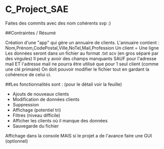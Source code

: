 # C_Project_SAE

Faites des commits avec des nom cohérents svp :)

##Contraintes / Résumé

Création d'une "app" qui gère un annuaire de clients.
L'annuaire contient : Nom,Prénom,CodePostal,Ville,NoTel,Mail,Profession
Un client  = Une ligne
Les données seront dans un fichier au format .txt scv (en gros séparé par des virgules)
Il peut y avoir des champs manquants SAUF pour l'adresse mail
ET l'adresse mail ne pourra être utilisé que pour 1 seul client (comme une clé primaire)
On doit pouvoir modifier le fichier tout en gardant la cohérence de celui ci.

##Les fonctionnalités sont : (pour le détail voir la feuille)

- Ajouts de nouveaux clients
- Modification de données clients
- Suppression
- Affichage (potentiel tri)
- Filtres (niveau difficile)
- Afficher les clients où il manque des données
- Sauvegarde du fichier

Affichage dans la console MAIS si le projet a de l'avance faire une GUI (optionnel)
